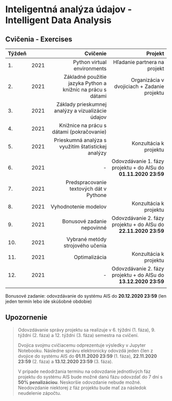 # Inteligentná analýza údajov - Intelligent Data Analysis
## Cvičenia - Exercises

| Týždeň |        | Cvičenie                                                    | Projekt                                      |
| :------| :----: | ----------------------------------------------------------: | -------------------------------------------: |
| 1.     | 2021   | Python virtual environments                                 | Hľadanie partnera na projekt                 |
| 2.     | 2021   | Základné použitie jazyka Python a knižníc na prácu s dátami | Organizácia v dvojiciach + Zadanie projektu  |
| 3.     | 2021   | Základy prieskumnej analýzy a vizualizácie údajov           |                                              |
| 4.     | 2021   | Knižnice na prácu s dátami (pokračovanie)                   |                                              |
| 5.     | 2021   | Prieskumná analýza s využitím štatistickej analýzy          | Konzultácia k projektu                       |
| 6.     | 2021   | -                                                           | Odovzdávanie 1. fázy projektu + do AISu do **01.11.2020 23:59**  |
| 7.     | 2021   | Predspracovanie textových dát v Pythone                     |                                              |
| 8.     | 2021   | Vyhodnotenie modelov                                        | Konzultácia k projektu                       |
| 9.     | 2021   | Bonusové zadanie nepovinné                                  | Odovzdávanie 2. fázy projektu + do AISu do **22.11.2020 23:59**  |
| 10.    | 2021   | Vybrané metódy strojového učenia                            |                                              |
| 11.    | 2021   | Optimalizácia                                               | Konzultácia k projektu                       |
| 12.    | 2021   | -                                                           | Odovzdávanie 2. fázy projektu + do AISu do **13.12.2020 23:59**  |
|        |        |                                                             |                                              |

Bonusové zadanie: odovzdávanie do systému AIS do **20.12.2020 23:59** (len jeden termín lebo ide skúšobné obdobie)

## Upozornenie

> Odovzdávanie správy projektu sa realizuje v 6. týždni (1. fáza), 9. týždni (2. fáza) a 12. týždni (3. fáza) semestra na cvičení. 
> 
> Dvojica svojmu cvičiacemu odprezentuje výsledky v Jupyter Notebooku. Následne správu elektronicky odovzdá jeden člen z dvojice do systému AIS do **01.11.2020 23:59** (1. fáza), **22.11.2020 23:59** (2. fáza) a **13.12.2020 23:59** (3. fáza).
> 
> V prípade nedodržania termínu na odovzdanie jednotlivých fáz projektu do systému AIS bude možné danú fázu odovzdať do 7 dní s **50% penalizáciou**. 
> Neskoršie odovzdanie nebude možné. Neodovzdanie niektorej z fáz projektu bude mať za následok neudelenie zápočtu.
